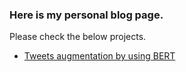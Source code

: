 ### Here is my personal blog page.
Please check the below projects.
- [Tweets augmentation by using BERT](projects/turkish_tweet_generator.html)
